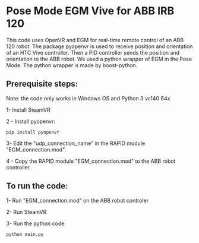 # Pose Mode EGM Vive for ABB IRB 120

This code uses OpenVR and EGM for real-time remote control of an ABB 120 robot. 
The package pyopenvr is used to receive position and orientation of an HTC Vive controller. Then a PID controller sends the position and orientation to the ABB robot. We used a python wrapper of EGM in the Pose Mode. The python wrapper is made by boost-python.

## Prerequisite steps:

Note: the code only works in Windows OS and Python 3 vc140 64x

1- Install SteamVR

2 - Install pyopenvr: 
``` 
pip install pyopenvr
```
3- Edit the "udp_connection_name" in the RAPID module "EGM_connection.mod".

4 - Copy the RAPID module "EGM_connection.mod" to the ABB robot controller.



## To run the code:

1- Run "EGM_connection.mod" on the ABB robot controler

2- Run SteamVR

3- Run the python code:
```
python main.py
```
